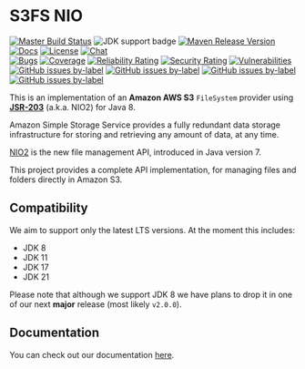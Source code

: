 <!-- START // ON LINE COUNT CHANGE - UPDATE [ln:x,y] IN ./docs/content/index.md -->
# S3FS NIO

[![Master Build Status](https://github.com/carlspring/s3fs-nio/workflows/Build%20and%20test/badge.svg)](https://github.com/carlspring/s3fs-nio/actions?query=branch%3Amaster)
![JDK support badge](https://img.shields.io/badge/JDK-8%20,%2011%20,%2017-blue)
[![Maven Release Version](https://img.shields.io/maven-central/v/org.carlspring.cloud.aws/s3fs-nio)](https://repo.maven.apache.org/maven2/org/carlspring/cloud/aws/s3fs-nio/)
[![Docs](https://img.shields.io/badge/docs-current-brightgreen.svg)](https://s3fs-nio.carlspring.org) 
[![License](https://img.shields.io/badge/License-Apache%202.0-brightgreen.svg)](https://github.com/carlspring/s3fs-nio/blob/master/LICENSE.Apache-2.0.md) 
[![Chat](https://img.shields.io/badge/chat-join-success)](https://chat.carlspring.org/channel/s3fs-nio-community)  
[![Bugs](https://sonarcloud.io/api/project_badges/measure?project=carlspring_s3fs-nio&branch=master&metric=bugs)](https://sonarcloud.io/summary/overall?id=carlspring_s3fs-nio) 
[![Coverage](https://sonarcloud.io/api/project_badges/measure?project=carlspring_s3fs-nio&branch=master&metric=coverage)](https://sonarcloud.io/summary/overall?id=carlspring_s3fs-nio) 
[![Reliability Rating](https://sonarcloud.io/api/project_badges/measure?project=carlspring_s3fs-nio&branch=master&metric=reliability_rating)](https://sonarcloud.io/summary/overall?id=carlspring_s3fs-nio) 
[![Security Rating](https://sonarcloud.io/api/project_badges/measure?project=carlspring_s3fs-nio&branch=master&metric=security_rating)](https://sonarcloud.io/summary/overall?id=carlspring_s3fs-nio) 
[![Vulnerabilities](https://sonarcloud.io/api/project_badges/measure?project=carlspring_s3fs-nio&branch=master&metric=vulnerabilities)](https://sonarcloud.io/summary/overall?id=carlspring_s3fs-nio)  
[![GitHub issues by-label](https://img.shields.io/github/issues-raw/carlspring/s3fs-nio/good%20first%20issue.svg?label=good%20first%20issue)](https://github.com/carlspring/s3fs-nio/issues?q=is%3Aissue+is%3Aopen+label%3A%22good%20first%20issue%22) 
[![GitHub issues by-label](https://img.shields.io/github/issues-raw/carlspring/s3fs-nio/help%20wanted.svg?label=help%20wanted&color=%23856bf9&)](https://github.com/carlspring/s3fs-nio/issues?q=is%3Aissue+is%3Aopen+label%3A%22help%20wanted%22) 
[![GitHub issues by-label](https://img.shields.io/github/issues-raw/carlspring/s3fs-nio/hacktoberfest.svg?label=hacktoberfest&color=orange)](https://github.com/carlspring/s3fs-nio/issues?q=is%3Aissue+is%3Aopen+label%3A%22hacktoberfest%22)
[![GitHub issues by-label](https://img.shields.io/badge/stackoverflow-ask-orange.svg)](https://stackoverflow.com/tags/s3fs-nio/)

This is an implementation of an **Amazon AWS S3** `FileSystem` provider using **[JSR-203]** (a.k.a. NIO2) for Java 8.

Amazon Simple Storage Service provides a fully redundant data storage infrastructure for storing and retrieving any
amount of data, at any time.

[NIO2][JSR-203] is the new file management API, introduced in Java version 7. 

This project provides a complete API implementation, for managing files and folders directly in Amazon S3.

[<--# Links -->]: #
[JSR-203]: https://jcp.org/en/jsr/detail?id=203

<!-- END // ON LINE COUNT CHANGE - UPDATE [ln:x,y] IN ./docs/content/index.md -->

## Compatibility

We aim to support only the latest LTS versions. At the moment this includes:

* JDK 8
* JDK 11
* JDK 17
* JDK 21

Please note that although we support JDK 8 we have plans to drop it in one of our next **major** release (most likely `v2.0.0`).

## Documentation

You can check out our documentation [here](https://s3fs-nio.carlspring.org).
